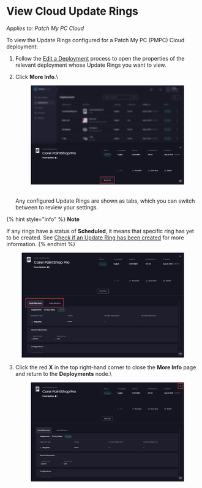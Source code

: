 # View Cloud Update Rings

_Applies to: Patch My PC Cloud_

To view the Update Rings configured for a Patch My PC (PMPC) Cloud deployment:

1. Follow the [Edit a Deployment](../manage-cloud-deployments/edit-a-cloud-deployment.md) process to open the properties of the relevant deployment whose Update Rings you want to view.
2.  Click **More Info**.\


    <figure><img src="../../../_images/gitbook/image (455).png" alt="Clicking “More Info”"><figcaption></figcaption></figure>

    \
    Any configured Update Rings are shown as tabs, which you can switch between to review your settings.

{% hint style="info" %}
**Note**

If any rings have a status of **Scheduled**, it means that specific ring has yet to be created. See [Check if an Update Ring has been created](check-if-an-update-ring-has-been-created-in-cloud.md) for more information.
{% endhint %}

<figure><img src="../../../_images/gitbook/image (456).png" alt="Configured Update Rings showing as tabs "><figcaption></figcaption></figure>

3.  Click the red **X** in the top right-hand corner to close the **More Info** page and return to the **Deployments** node.\


    <figure><img src="../../../_images/gitbook/image (457).png" alt="	Clicking the red X  in the top right-hand corner to close the “More Info” page and return to the “Deployments” node"><figcaption></figcaption></figure>
